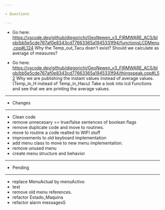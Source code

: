 ```yaml
---

- Questions

---
```


- Go here:
  https://vscode.dev/github/diegorichi/GeoNewen_v3_FIRMWARE_ACS/blob/bb5e5cde767af0e8343cd77663365a1945331f94/functionsLCDMenu.cpp#L124
  Why the Temp_out_Tacu doen't exist?
  Should we calculate as average of measures?

- Go here:
  https://vscode.dev/github/diegorichi/GeoNewen_v3_FIRMWARE_ACS/blob/bb5e5cde767af0e8343cd77663365a1945331f94/thingspeak.cpp#L52
  Why we are publishing the instant values instead of average values.
  (Temp_in_H instead of Temp_in_Hacu)
  Take a look into lcd Functions and see that we are printing the average values.

---

- Changes

---

- Clean code
- remove unnecesary == true/false sentences of boolean flags
- remove duplicate code and move to routines.
- move to routine a code realted to WIFI stuff
- improvements to old keyboard implementation
- add menu class to move to new menu implementation.
- remove unused menu
- create menu structure and behavior

---

- Pending

---

- replace MenuActual by menuActivo
- test
- remove old menu references.
- refactor Estado_Maquina
- refactor alarm messagesS
